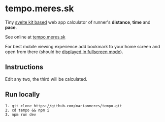 # tempo.meres.sk

Tiny [svelte kit based](https://kit.svelte.dev/) web app calculator of
runner's **distance**, **time** and **pace**.

See online at [tempo.meres.sk](http://tempo.meres.sk)

For best mobile viewing experience add bookmark to your home screen and open from there (should be
[displayed in fullscreen mode](https://developer.mozilla.org/en-US/docs/Web/Manifest/display)).

## Instructions

Edit any two, the third will be calculated.

## Run locally

```shell
1. git clone https://github.com/marianmeres/tempo.git
2. cd tempo && npm i
3. npm run dev
```

